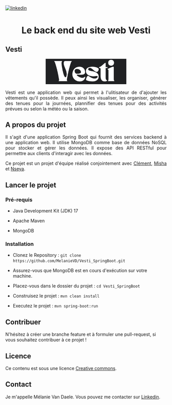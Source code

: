 <div align="left">
<a href="https://linkedin.com/in/mélanie-van-daele-b09b66223" target="_blank">
<img src=https://img.shields.io/badge/linkedin-%231E77B5.svg?&style=for-the-badge&logo=linkedin&logoColor=white 
  alt=linkedin style="margin-bottom: 5px;" />
</a>  
</div>

# <div align="center">Le back end du site web Vesti</div>

## Vesti

<div align="center"><img src="https://github.com/MelanieVD/Vesti_SpringBoot/blob/dev/src/assets/img/logoVestiWhiteLittle.png"  
       width="50%" height="50%"> </div>
<p align="justify">
  Vesti est une application web qui permet à l'ulitisateur de d'ajouter les vêtements qu'il possède. 
  Il peux ainsi les visualiser, les organiser, générer des tenues pour la journées, plannifier des tenues pour 
  des activités prévues ou selon la météo ou la saison.
</p>

## A propos du projet

<p align="justify">
  Il s'agit d'une application Spring Boot qui fournit des services backend à une application web.
  Il utilise MongoDB comme base de données NoSQL pour stocker et gérer les données. 
  Il expose des API RESTful pour permettre aux clients d'interagir avec les données.
</p>
<p align="justify">
  Ce projet est un projet d'équipe réalisé conjointement avec <a href="https://github.com/ClementVaugoyeau">Clément</a>,
  <a href="https://github.com/Mi-chat">Misha</a> et <a href="https://github.com/Sainseya">Nseya</a>.
</p>

## Lancer le projet
### Pré-requis

- Java Development Kit (JDK) 17 

- Apache Maven

- MongoDB


### Installation

- Clonez le Repository : `git clone https://github.com/MelanieVD/Vesti_SpringBoot.git`

- Assurez-vous que MongoDB est en cours d'exécution sur votre machine.

- Placez-vous dans le dossier du projet : `cd Vesti_SpringBoot`

- Construisez le projet : `mvn clean install`

- Executez le projet : `mvn spring-boot:run`

## Contribuer
N'hésitez à créer une branche feature et à formuler une pull-request, si vous souhaitez contribuer à ce projet !

## Licence
Ce contenu est sous une licence <a href="https://creativecommons.org/licenses/by-sa/4.0/">Creative commons</a>.

## Contact
Je m'appelle Mélanie Van Daele. Vous pouvez me contacter sur <a href="https://linkedin.com/in/mélanie-van-daele-b09b66223" target="_blank">
Linkedin</a>.

